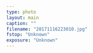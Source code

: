 ```yaml
---
type: photo
layout: main
caption: ""
filename: "20171116223010.jpg"
fstop: "Unknown"
exposure: "Unknown"
---
```


